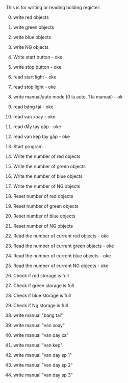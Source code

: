 This is for writing or reading holding register:

0. write red objects

1. write green objects

2. write blue objects

3. write NG objects

4. Write start button  - oke

5. write stop button  - oke

6. read start light  - oke

7. read stop light  - oke

8. write manual/auto mode (0 la auto, 1 la manual)  - ok

9. read băng tải  - oke

10. read van xoay  - oke

11. read đẩy tay gắp - oke

12. read van kẹp tay gắp - oke 

16. Start program

17. Write the number of red objects

18. Write the number of green objects

19. Write the number of blue objects

20. Write the number of NG objects

21. Reset number of red objects

22. Reset number of green objects

23. Reset number of blue objects

24. Reset number of NG objects

25. Read the number of current red objects  - oke

26. Read the number of current green objects - oke    

27. Read the number of current blue objects - oke 

28. Read the number of current NG objects - oke

30. Check if red storage is full

31. Check if green storage is full

32. Check if blue storage is full

33. Check if Ng storage is full

<!-- 34. read if red object is recognized and processed

35. read if green object is recognized and processed

36. read if blue object is recognized and processed

37. read if NG object is recognized and processed -->

38. write manual "bang tai" 

39. write manual "van xoay"

40. write manual "van day xa"

41. write manual "van kep"

42. write manual "van day sp 1"

43. write manual "van day sp 2"

44. write manual "van day sp 3"